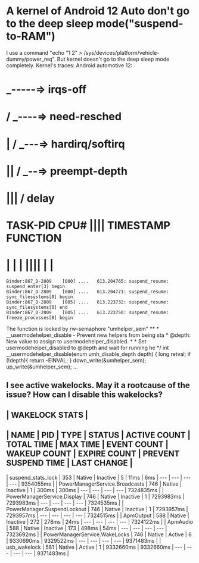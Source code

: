 
# A kernel of Android 12 Auto don't go to the deep sleep mode("suspend-to-RAM")

I use a command "echo "1 2" > /sys/devices/platform/vehicle-dummy/power_req".
But kernel doesn't go to the deep sleep mode completely.
Kernel's traces:
Android automotive 12:
#                                _-----=> irqs-off
#                               / _----=> need-resched
#                              | / _---=> hardirq/softirq
#                              || / _--=> preempt-depth
#                              ||| /     delay
#           TASK-PID     CPU#  ||||   TIMESTAMP  FUNCTION
#              | |         |   ||||      |         |
    Binder:867_D-2809    [000] ....   613.204765: suspend_resume: suspend_enter[3] begin
    Binder:867_D-2809    [000] ....   613.204771: suspend_resume: sync_filesystems[0] begin
    Binder:867_D-2809    [005] ....   613.223732: suspend_resume: sync_filesystems[0] end
    Binder:867_D-2809    [005] ....   613.223750: suspend_resume: freeze_processes[0] begin

The function is locked by rw-semaphore "umhelper_sem"
    **
    * __usermodehelper_disable - Prevent new helpers from being sta
    * @depth: New value to assign to usermodehelper_disabled.
    *
    * Set usermodehelper_disabled to @depth and wait for running he
    */
    int __usermodehelper_disable(enum umh_disable_depth depth)
    {
        long retval;
        if (!depth){
            return -EINVAL;
        }
        down_write(&umhelper_sem);
        up_write(&umhelper_sem);
...

I see active wakelocks. May it a rootcause of the issue? How can I disable this wakelocks?
-------------------------------------------------------------------------------------------------------------------------------------------------------------------------------------------------
 |                                                                                           WAKELOCK STATS                                                                                        | 
  -------------------------------------------------------------------------------------------------------------------------------------------------------------------------------------------------
 | NAME                           | PID    | TYPE   | STATUS   | ACTIVE COUNT | TOTAL TIME   | MAX TIME     | EVENT COUNT  | WAKEUP COUNT | EXPIRE COUNT | PREVENT SUSPEND TIME | LAST CHANGE      | 
  -------------------------------------------------------------------------------------------------------------------------------------------------------------------------------------------------
 | suspend_stats_lock             |    353 | Native | Inactive |            5 |         11ms |          6ms |          --- |          --- |          --- |                  --- |        9354055ms | 
 | PowerManagerService.Broadcasts |    746 | Native | Inactive |            1 |        300ms |        300ms |          --- |          --- |          --- |                  --- |        7324835ms | 
 | PowerManagerService.Display    |    746 | Native | Inactive |            1 |    7293983ms |    7293983ms |          --- |          --- |          --- |                  --- |        7324535ms | 
 | PowerManager.SuspendLockout    |    746 | Native | Inactive |            1 |    7293957ms |    7293957ms |          --- |          --- |          --- |                  --- |        7324515ms | 
 | ApmOutput                      |    588 | Native | Inactive |          272 |        278ms |         24ms |          --- |          --- |          --- |                  --- |        7324122ms | 
 | ApmAudio                       |    588 | Native | Inactive |          173 |        498ms |         54ms |          --- |          --- |          --- |                  --- |        7323692ms | 
 | PowerManagerService.WakeLocks  |    746 | Native | Active   |            6 |    9330690ms |    9329522ms |          --- |          --- |          --- |                  --- |        9371483ms | 
 | usb_wakelock                   |    581 | Native | Active   |            1 |    9332660ms |    9332660ms |          --- |          --- |          --- |                  --- |        9371483ms | 


        